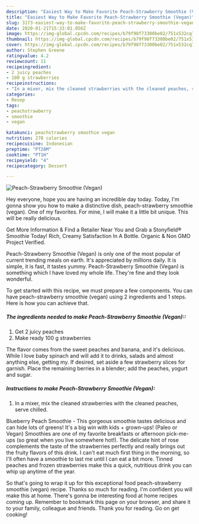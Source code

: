 ```yaml
---
description: "Easiest Way to Make Favorite Peach-Strawberry Smoothie (Vegan)"
title: "Easiest Way to Make Favorite Peach-Strawberry Smoothie (Vegan)"
slug: 3173-easiest-way-to-make-favorite-peach-strawberry-smoothie-vegan
date: 2020-01-21T15:33:01.056Z
image: https://img-global.cpcdn.com/recipes/b79f98f73300be02/751x532cq70/peach-strawberry-smoothie-vegan-recipe-main-photo.jpg
thumbnail: https://img-global.cpcdn.com/recipes/b79f98f73300be02/751x532cq70/peach-strawberry-smoothie-vegan-recipe-main-photo.jpg
cover: https://img-global.cpcdn.com/recipes/b79f98f73300be02/751x532cq70/peach-strawberry-smoothie-vegan-recipe-main-photo.jpg
author: Stephen Greene
ratingvalue: 4.2
reviewcount: 11
recipeingredient:
- 2 juicy peaches
- 100 g strawberries
recipeinstructions:
- "In a mixer, mix the cleaned strawberries with the cleaned peaches, serve chilled."
categories:
- Resep
tags:
- peachstrawberry
- smoothie
- vegan

katakunci: peachstrawberry smoothie vegan
nutrition: 278 calories
recipecuisine: Indonesian
preptime: "PT28M"
cooktime: "PT1H"
recipeyield: "4"
recipecategory: Dessert

---
```



![Peach-Strawberry Smoothie (Vegan)](https://img-global.cpcdn.com/recipes/b79f98f73300be02/751x532cq70/peach-strawberry-smoothie-vegan-recipe-main-photo.jpg)

Hey everyone, hope you are having an incredible day today. Today, I'm gonna show you how to make a distinctive dish, peach-strawberry smoothie (vegan). One of my favorites. For mine, I will make it a little bit unique. This will be really delicious.

Get More Information &amp; Find a Retailer Near You and Grab a Stonyfield® Smoothie Today! Rich, Creamy Satisfaction In A Bottle. Organic &amp; Non GMO Project Verified.

Peach-Strawberry Smoothie (Vegan) is only one of the most popular of current trending meals on earth. It's appreciated by millions daily. It is simple, it is fast, it tastes yummy. Peach-Strawberry Smoothie (Vegan) is something which I have loved my whole life. They're fine and they look wonderful.


To get started with this recipe, we must prepare a few components. You can have peach-strawberry smoothie (vegan) using 2 ingredients and 1 steps. Here is how you can achieve that.

##### The ingredients needed to make Peach-Strawberry Smoothie (Vegan)::

1. Get 2 juicy peaches
1. Make ready 100 g strawberries


The flavor comes from the sweet peaches and banana, and it&#39;s delicious. While I love baby spinach and will add it to drinks, salads and almost anything else, getting my. If desired, set aside a few strawberry slices for garnish. Place the remaining berries in a blender; add the peaches, yogurt and sugar. 

##### Instructions to make Peach-Strawberry Smoothie (Vegan):

1. In a mixer, mix the cleaned strawberries with the cleaned peaches, serve chilled.


Blueberry Peach Smoothie - This gorgeous smoothie tastes delicious and can hide lots of greens! It&#39;s a big win with kids + grown-ups! (Paleo or Vegan) Smoothies are one of my favorite breakfasts or afternoon pick-me-ups (so great when you live somewhere hot!). The delicate hint of rose complements the taste of the strawberries perfectly and really brings out the fruity flavors of this drink. I can&#39;t eat much first thing in the morning, so I&#39;ll often have a smoothie to last me until I can eat a bit more. Tinned peaches and frozen strawberries make this a quick, nutritious drink you can whip up anytime of the year. 

So that's going to wrap it up for this exceptional food peach-strawberry smoothie (vegan) recipe. Thanks so much for reading. I'm confident you will make this at home. There's gonna be interesting food at home recipes coming up. Remember to bookmark this page on your browser, and share it to your family, colleague and friends. Thank you for reading. Go on get cooking!
